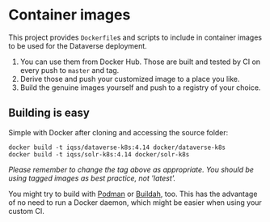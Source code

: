 # Container images

This project provides `Dockerfile`s and scripts to include in container
images to be used for the Dataverse deployment.

1. You can use them from Docker Hub. Those are built and tested by CI on every push to `master` and tag.
2. Derive those and push your customized image to a place you like.
3. Build the genuine images yourself and push to a registry of your choice.

## Building is easy

Simple with Docker after cloning and accessing the source folder:
```
docker build -t iqss/dataverse-k8s:4.14 docker/dataverse-k8s
docker build -t iqss/solr-k8s:4.14 docker/solr-k8s
```
*Please remember to change the tag above as appropriate. You should be*
*using tagged images as best practice, not 'latest'.*

You might try to build with [Podman](https://podman.io) or [Buildah](https://buildah.io/), too.
This has the advantage of no need to run a Docker daemon, which might be easier
when using your custom CI.
